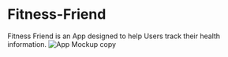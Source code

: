# Fitness-Friend
Fitness Friend is an App designed to help Users track their health information.
![App Mockup copy](https://user-images.githubusercontent.com/55320801/138140406-e4c4a404-cddd-46a0-93b3-2b958ba32f61.jpg)
